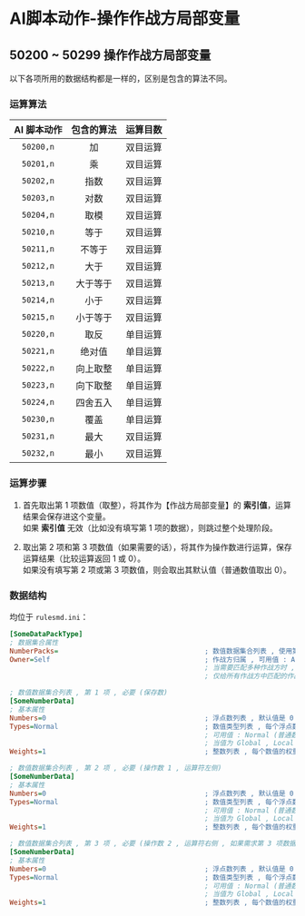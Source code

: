 # AI脚本动作-操作作战方局部变量

## 50200 ~ 50299 操作作战方局部变量

以下各项所用的数据结构都是一样的，区别是包含的算法不同。

### 运算算法

|AI 脚本动作|包含的算法|运算目数|
|:-:|:-:|:-:|
|`50200,n`|加|双目运算|
|`50201,n`|乘|双目运算|
|`50202,n`|指数|双目运算|
|`50203,n`|对数|双目运算|
|`50204,n`|取模|双目运算|
|`50210,n`|等于|双目运算|
|`50211,n`|不等于|双目运算|
|`50212,n`|大于|双目运算|
|`50213,n`|大于等于|双目运算|
|`50214,n`|小于|双目运算|
|`50215,n`|小于等于|双目运算|
|`50220,n`|取反|单目运算|
|`50221,n`|绝对值|单目运算|
|`50222,n`|向上取整|单目运算|
|`50223,n`|向下取整|单目运算|
|`50224,n`|四舍五入|单目运算|
|`50230,n`|覆盖|单目运算|
|`50231,n`|最大|双目运算|
|`50232,n`|最小|双目运算|

### 运算步骤

1. 首先取出第 1 项数值（取整），将其作为【作战方局部变量】的 **索引值**，运算结果会保存进这个变量。  
如果 **索引值** 无效（比如没有填写第 1 项的数据），则跳过整个处理阶段。

2. 取出第 2 项和第 3 项数值（如果需要的话），将其作为操作数进行运算，保存运算结果（比较运算返回 1 或 0）。  
如果没有填写第 2 项或第 3 项数值，则会取出其默认值（普通数值取出 0）。

### 数据结构

均位于 `rulesmd.ini`：

```ini
[SomeDataPackType]
; 数据集合属性
NumberPacks=                                    ; 数值数据集合列表 , 使用第 1 , 2 项 (或第 1 , 2 , 3 项) 的数据
Owner=Self                                      ; 作战方归属 , 可用值 : All (无简写) , Self | S , Allies | A , Enemies | E , Neutral | N , 默认值是 Self (不区分大小写)
                                                ; 当需要匹配多种作战方时 , 多个值之间使用 "," 符号连接即可 , 栗如同时匹配己方和敌方 : Self,Enemies 或 S,E (简写可以混用 , 不要有空格)
                                                ; 仅给所有作战方中匹配的作战方设置 , 相对于当前作战方
```

```ini
; 数值数据集合列表 , 第 1 项 , 必要 (保存数)
[SomeNumberData]
; 基本属性
Numbers=0                                       ; 浮点数列表 , 默认值是 0
Types=Normal                                    ; 数值类型列表 , 每个浮点数的具体含义 , 默认值是 Normal (不区分大小写)
                                                ; 可用值 : Normal (普通数值) , Global (全局变量) , Local (局部变量) , House (指定的作战方局部变量)
                                                ; 当值为 Global , Local , House 时 , Numbers 中对应的数值会作为索引 (去尾转为整数) 来取出相应的变量的值 , 变量不存在时取出它们的默认值 0
Weights=1                                       ; 整数列表 , 每个数值的权重 , 小于 1 视为 1 处理 , 默认值是 1
```

```ini
; 数值数据集合列表 , 第 2 项 , 必要 (操作数 1 , 运算符左侧)
[SomeNumberData]
; 基本属性
Numbers=0                                       ; 浮点数列表 , 默认值是 0
Types=Normal                                    ; 数值类型列表 , 每个浮点数的具体含义 , 默认值是 Normal (不区分大小写)
                                                ; 可用值 : Normal (普通数值) , Global (全局变量) , Local (局部变量) , House (指定的作战方局部变量)
                                                ; 当值为 Global , Local , House 时 , Numbers 中对应的数值会作为索引 (去尾转为整数) 来取出相应的变量的值 , 变量不存在时取出它们的默认值 0
Weights=1                                       ; 整数列表 , 每个数值的权重 , 小于 1 视为 1 处理 , 默认值是 1
```

```ini
; 数值数据集合列表 , 第 3 项 , 必要 (操作数 2 , 运算符右侧 , 如果需求第 3 项数据的话)
[SomeNumberData]
; 基本属性
Numbers=0                                       ; 浮点数列表 , 默认值是 0
Types=Normal                                    ; 数值类型列表 , 每个浮点数的具体含义 , 默认值是 Normal (不区分大小写)
                                                ; 可用值 : Normal (普通数值) , Global (全局变量) , Local (局部变量) , House (指定的作战方局部变量)
                                                ; 当值为 Global , Local , House 时 , Numbers 中对应的数值会作为索引 (去尾转为整数) 来取出相应的变量的值 , 变量不存在时取出它们的默认值 0
Weights=1                                       ; 整数列表 , 每个数值的权重 , 小于 1 视为 1 处理 , 默认值是 1
```